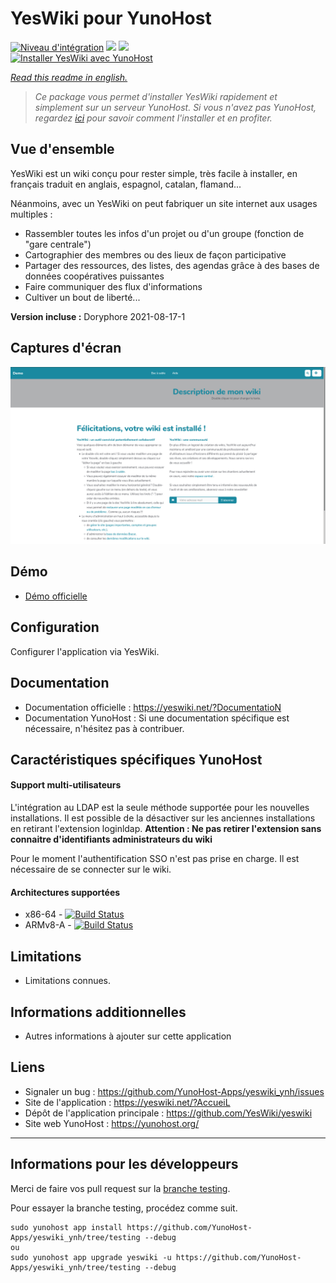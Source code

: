 # YesWiki pour YunoHost

[![Niveau d'intégration](https://dash.yunohost.org/integration/yeswiki.svg)](https://dash.yunohost.org/appci/app/yeswiki) ![](https://ci-apps.yunohost.org/ci/badges/yeswiki.status.svg) ![](https://ci-apps.yunohost.org/ci/badges/yeswiki.maintain.svg)  
[![Installer YesWiki avec YunoHost](https://install-app.yunohost.org/install-with-yunohost.svg)](https://install-app.yunohost.org/?app=yeswiki)

*[Read this readme in english.](./README.md)*

> *Ce package vous permet d'installer YesWiki rapidement et simplement sur un serveur YunoHost.
Si vous n'avez pas YunoHost, regardez [ici](https://yunohost.org/install) pour savoir comment l'installer et en profiter.*

## Vue d'ensemble

YesWiki est un wiki conçu pour rester simple, très facile à installer, en français traduit en anglais, espagnol, catalan, flamand...

Néanmoins, avec un YesWiki on peut fabriquer un site internet aux usages multiples :
- Rassembler toutes les infos d'un projet ou d'un groupe (fonction de "gare centrale")
- Cartographier des membres ou des lieux de façon participative
- Partager des ressources, des listes, des agendas grâce à des bases de données coopératives puissantes
- Faire communiquer des flux d'informations
- Cultiver un bout de liberté...

**Version incluse :** Doryphore 2021-08-17-1

## Captures d'écran

![](/images/yeswiki_screenshots.png)

## Démo

* [Démo officielle](https://ferme.yeswiki.net/?CreerSonWiki)

## Configuration

Configurer l'application via YesWiki.

## Documentation

 * Documentation officielle : https://yeswiki.net/?DocumentatioN
 * Documentation YunoHost : Si une documentation spécifique est nécessaire, n'hésitez pas à contribuer.

## Caractéristiques spécifiques YunoHost

#### Support multi-utilisateurs

L'intégration au LDAP est la seule méthode supportée pour les nouvelles installations. Il est possible de la désactiver sur les anciennes installations en retirant l'extension loginldap. **Attention : Ne pas retirer l'extension sans connaitre d'identifiants administrateurs du wiki**

Pour le moment l'authentification SSO n'est pas prise en charge. Il est nécessaire de se connecter sur le wiki.

#### Architectures supportées

* x86-64 - [![Build Status](https://ci-apps.yunohost.org/ci/logs/yeswiki.svg)](https://ci-apps.yunohost.org/ci/apps/yeswiki/)
* ARMv8-A - [![Build Status](https://ci-apps-arm.yunohost.org/ci/logs/yeswiki.svg)](https://ci-apps-arm.yunohost.org/ci/apps/yeswiki/)

## Limitations

* Limitations connues.

## Informations additionnelles

* Autres informations à ajouter sur cette application

## Liens

 * Signaler un bug : https://github.com/YunoHost-Apps/yeswiki_ynh/issues
 * Site de l'application : https://yeswiki.net/?AccueiL
 * Dépôt de l'application principale : https://github.com/YesWiki/yeswiki
 * Site web YunoHost : https://yunohost.org/

---

## Informations pour les développeurs

Merci de faire vos pull request sur la [branche testing](https://github.com/YunoHost-Apps/yeswiki_ynh/tree/testing).

Pour essayer la branche testing, procédez comme suit.
```
sudo yunohost app install https://github.com/YunoHost-Apps/yeswiki_ynh/tree/testing --debug
ou
sudo yunohost app upgrade yeswiki -u https://github.com/YunoHost-Apps/yeswiki_ynh/tree/testing --debug
```
